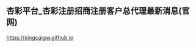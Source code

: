 ## 杏彩平台_杏彩注册招商注册客户总代理最新消息(官网)

<https://xingcaigw.github.io>

<!--
**xingcaigw/xingcaigw** is a ✨ _special_ ✨ repository because its `README.md` (this file) appears on your GitHub profile.

Here are some ideas to get you started:

- 🔭 I’m currently working on ...
- 🌱 I’m currently learning ...
- 👯 I’m looking to collaborate on ...
- 🤔 I’m looking for help with ...
- 💬 Ask me about ...
- 📫 How to reach me: ...
- 😄 Pronouns: ...
- ⚡ Fun fact: ...
-->
